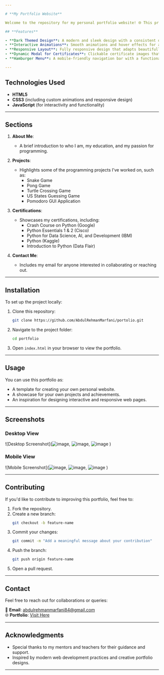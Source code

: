 ```yaml
---

# **My Portfolio Website**

Welcome to the repository for my personal portfolio website! 🌐 This project showcases my skills, certifications, and projects, serving as a platform to highlight my journey as a programmer and a tech enthusiast.

## **Features**

- **Dark Themed Design**: A modern and sleek design with a consistent dark theme for a professional feel.  
- **Interactive Animations**: Smooth animations and hover effects for an engaging user experience.  
- **Responsive Layout**: Fully responsive design that adapts beautifully to all screen sizes.  
- **Dynamic Modal for Certificates**: Clickable certificate images that display in a modal for better visibility.  
- **Hamburger Menu**: A mobile-friendly navigation bar with a functional hamburger menu.  

---
```


## **Technologies Used**

- **HTML5**  
- **CSS3** (including custom animations and responsive design)  
- **JavaScript** (for interactivity and functionality)  

---

## **Sections**

1. **About Me**:  
   - A brief introduction to who I am, my education, and my passion for programming.  

2. **Projects**:  
   - Highlights some of the programming projects I’ve worked on, such as:  
     - Snake Game  
     - Pong Game  
     - Turtle Crossing Game  
     - US States Guessing Game  
     - Pomodoro GUI Application  

3. **Certifications**:  
   - Showcases my certifications, including:  
     - Crash Course on Python (Google)  
     - Python Essentials 1 & 2 (Cisco)  
     - Python for Data Science, AI, and Development (IBM)  
     - Python (Kaggle)  
     - Introduction to Python (Data Flair)  

4. **Contact Me**:  
   - Includes my email for anyone interested in collaborating or reaching out.

---

## **Installation**

To set up the project locally:  

1. Clone this repository:  
   ```bash
   git clone https://github.com/AbdulRehmanMarfani/portolio.git
   ```  

2. Navigate to the project folder:  
   ```bash
   cd portfolio
   ```  

3. Open `index.html` in your browser to view the portfolio.  

---

## **Usage**

You can use this portfolio as:  
- A template for creating your own personal website.  
- A showcase for your own projects and achievements.  
- An inspiration for designing interactive and responsive web pages.

---

## **Screenshots**

### **Desktop View**
![Desktop Screenshot](![image](https://github.com/user-attachments/assets/7ef7721d-e33b-46b9-a6cd-f7b32d96a2a5), ![image](https://github.com/user-attachments/assets/a2a0221d-c6c1-42d1-bbb1-1403d7e62951), ![image](https://github.com/user-attachments/assets/ddce2679-5006-48d4-b9af-0f0847fe6fb3)
)  

### **Mobile View**
![Mobile Screenshot](![image](https://github.com/user-attachments/assets/3d739f42-9f42-4ff1-adaf-04ca1ece1454), ![image](https://github.com/user-attachments/assets/ece9ef11-0c52-4ac4-a10a-268a71b5a962), ![image](https://github.com/user-attachments/assets/be4ba885-1900-44ce-92d3-b47769d34e30)
)  

---

## **Contributing**

If you'd like to contribute to improving this portfolio, feel free to:  
1. Fork the repository.  
2. Create a new branch:  
   ```bash
   git checkout -b feature-name
   ```  
3. Commit your changes:  
   ```bash
   git commit -m "Add a meaningful message about your contribution"
   ```  
4. Push the branch:  
   ```bash
   git push origin feature-name
   ```  
5. Open a pull request.  

---

## **Contact**

Feel free to reach out for collaborations or queries:  

📧 **Email**: [abdulrehmanmarfani84@gmail.com](mailto:abdulrehmanmarfani84@gmail.com)  
🌐 **Portfolio**: [Visit Here](https://abdulrehmanmarfani.github.io/portfolio/)

---

## **Acknowledgments**

- Special thanks to my mentors and teachers for their guidance and support.  
- Inspired by modern web development practices and creative portfolio designs.  

---
